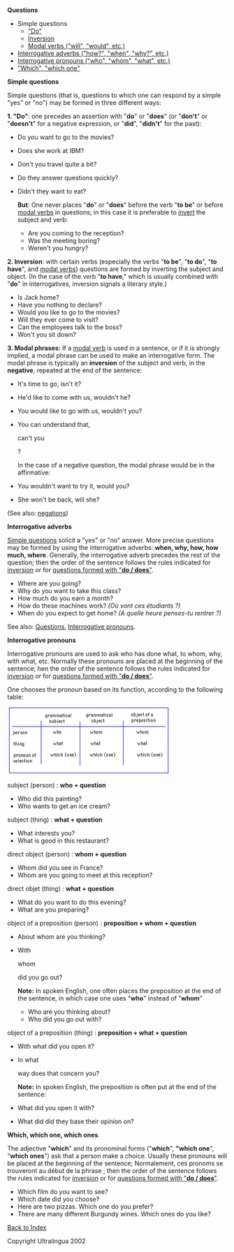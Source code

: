 **Questions**

- Simple questions
  - ["Do"](https://cns.ef-cdn.com/EtownResources/Grammar/33.html#do)
  - [Inversion](https://cns.ef-cdn.com/EtownResources/Grammar/33.html#inversion)
  - [Modal verbs ("will", "would", etc.)](https://cns.ef-cdn.com/EtownResources/Grammar/33.html#modal)
- [Interrogative adverbs ("how?", "when", "why?", etc.)](https://cns.ef-cdn.com/EtownResources/Grammar/33.html#adverb)
- [Interrogative pronouns ("who", "whom", "what", etc.)](https://cns.ef-cdn.com/EtownResources/Grammar/33.html#pronom)
- ["Which", "which one"](https://cns.ef-cdn.com/EtownResources/Grammar/33.html#which)

 

**Simple questions**

Simple questions (that is, questions to which one can respond by a simple "yes" or "no") may be formed in three different ways:

**1. "Do"**: one precedes an assertion with "**do**" or "**does**" (or "**don't**" or "**doesn't**" for a negative expression, or "**did**", "**didn't**" for the past):

- Do you want to go to the movies?

- Does she work at IBM?

- Don't you travel quite a bit?

- Do they answer questions quickly?

- Didn't they want to eat?    

  **But**: One never places "**do**" or "**does**"    before the verb "**to be**" or before [modal    verbs](https://cns.ef-cdn.com/EtownResources/Grammar/3.html) in questions; in this case it is preferable to [invert](https://cns.ef-cdn.com/EtownResources/Grammar/33.html#inversion)    the subject and verb:

  - Are you coming to the reception?
  - Was the meeting boring?
  - Weren't you hungry?

 

**2. Inversion**: with certain verbs (especially the verbs "**to be**", "**to do**", "**to have**", and [modal verbs](https://cns.ef-cdn.com/EtownResources/Grammar/3.html)) questions are formed by inverting the subject and object. (In the case of the verb "**to have**," which is usually combined with "**do**" in interrogatives, inversion signals a literary style.)

- Is Jack home?
- Have you nothing to declare?
- Would you like to go to the movies?
- Will they ever come to visit?
- Can the employees talk to the boss?
- Won't you sit down?

 

**3. Modal phrases:** If a [modal verb](https://cns.ef-cdn.com/EtownResources/Grammar/3.html) is used in a sentence, or if it is strongly implied, a modal phrase can be used to make an interrogative form. The modal phrase is typically an **inversion** of the subject and verb, in the **negative**, repeated at the end of the sentence:

- It's time to go, isn't it?

- He'd like to come with us, wouldn't he?

- You would like to go with us, wouldn't you?

- You can understand that, 

  can't you

  ? 

  In the case of a negative question, the modal phrase would be in the affirmative:

- You wouldn't want to try it, would you?

- She won't be back, will she?

(See also: [negations](https://cns.ef-cdn.com/EtownResources/Grammar/32.html))

>  

 **Interrogative adverbs**

[Simple questions](https://cns.ef-cdn.com/EtownResources/Grammar/33.html#simple) solicit a "yes" or "no" answer. More precise questions may be formed by using the interrogative adverbs: **when, why, how, how much, where**. Generally, the interrogative adverb precedes the rest of the question; then the order of the sentence follows the rules indicated for [inversion](https://cns.ef-cdn.com/EtownResources/Grammar/33.html#inversion) or for [questions formed with "**do / does**"](https://cns.ef-cdn.com/EtownResources/Grammar/33.html#do).

- Where are you going?
- Why do you want to take this class?
- How much do you earn a month?
- How do these machines work? *(Où vont ces étudiants ?)*
- When do you expect to get home? *(A quelle heure penses-tu rentrer ?)*

See also: [Questions](https://cns.ef-cdn.com/EtownResources/Grammar/33.html#simple), [Interrogative pronouns](https://cns.ef-cdn.com/EtownResources/Grammar/33.html#pronom).

 

 **Interrogative pronouns**

Interrogative pronouns are used to ask who has done what, to whom, why, with what, etc. Normally these pronouns are placed at the beginning of the sentence; hen the order of the sentence follows the rules indicated for [inversion](https://cns.ef-cdn.com/EtownResources/Grammar/33.html#inversion) or for [questions formed with "**do / does**"](https://cns.ef-cdn.com/EtownResources/Grammar/33.html#do).

One chooses the pronoun based on its function, according to the following table:

![img](assets/interro-1550712404027.gif)

 

subject (person) : **who + question**

- Who did this painting?
- Who wants to get an ice cream?

subject (thing) : **what + question**

- What interests you?
- What is good in this restaurant?

direct object (person) : **whom + question**

- Whom did you see in France?
- Whom are you going to meet at this reception?

direct objet (thing) : **what + question**

- What do you want to do this evening?
- What are you preparing?

object of a preposition (person) : **preposition + whom + question**

- About whom are you thinking?

- With

  whom

   did you go out?    

  **Note:** In spoken English, one often places the    preposition at the end of the sentence, in which case one uses    "**who**" instead of "**whom**"

  - Who are you thinking about?
  - Who did you go out with?

object of a preposition (thing) : **preposition + what + question**

- With what did you open it?

- In what

   way does that concern you?    

  **Note:** In spoken English, the preposition is often put at the end of the sentence:

- What did you open it with?

- What did did they base their opinion on?

 

 **Which, which one, which ones**.

The adjective "**which**" and its pronominal forms ("**which**", **"which one**", "**which ones**") ask that a person make a choice. Usually these pronouns will be placed at the beginning of the sentence; Normalement, ces pronoms se trouveront au début de la phrase ; then the order of the sentence follows the rules indicated for [inversion](https://cns.ef-cdn.com/EtownResources/Grammar/33.html#inversion) or for [questions formed with "**do / does**"](https://cns.ef-cdn.com/EtownResources/Grammar/33.html#do).

- Which film do you want to see?
- Which date did you choose?
- Here are two pizzas. Which one do you prefer?
- There are many different Burgundy wines. Which ones do you like?

[Back to Index](https://cns.ef-cdn.com/EtownResources/Grammar/EIndex.html)

Copyright Ultralingua 2002